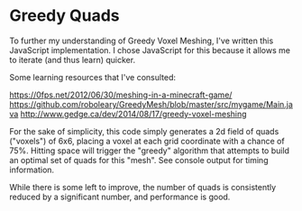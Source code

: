# Greedy Quads

To further my understanding of Greedy Voxel Meshing, I've written this JavaScript implementation. I chose JavaScript for this because it allows me to iterate (and thus learn) quicker.

Some learning resources that I've consulted:

https://0fps.net/2012/06/30/meshing-in-a-minecraft-game/
https://github.com/roboleary/GreedyMesh/blob/master/src/mygame/Main.java
http://www.gedge.ca/dev/2014/08/17/greedy-voxel-meshing

For the sake of simplicity, this code simply generates a 2d field of quads ("voxels") of 6x6, placing a voxel at each grid coordinate with a chance of 75%. Hitting space will trigger the "greedy" algorithm that attempts to build an optimal set of quads for this "mesh". See console output for timing information.

While there is some left to improve, the number of quads is consistently reduced by a significant number, and performance is good.